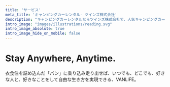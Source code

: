 ```yaml
---
title: 'サービス'
meta_title: 'キャンピングカーレンタル- ツインズ株式会社'
description: "キャンピングカーレンタルならツインズ株式会社で、人気キャンピングカー『アレン・ハイ（キセキ）』"
intro_image: "images/illustrations/reading.svg"
intro_image_absolute: true
intro_image_hide_on_mobile: false
---
```


# Stay Anywhere, Anytime.

衣食住を詰め込んだ「バン」に乗り込み走り出せば、いつでも、どこでも、好きな人と、好きなことをして自由な生き方を実現できる、VANLIFE。